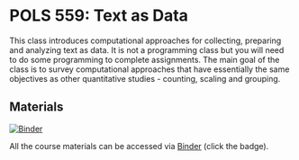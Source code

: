 # POLS 559: Text as Data
This class introduces computational approaches for collecting, preparing and analyzing text as data. It is not a programming class but you will need to do some programming to complete assignments. The main goal of the class is to survey computational approaches that have essentially the same objectives as other quantitative studies - counting, scaling and grouping.

## Materials
[![Binder](https://mybinder.org/badge_logo.svg)](https://mybinder.org/v2/gh/zwguo95/pols559.git/master)

All the course materials can be accessed via [Binder](https://mybinder.org) (click the badge).
